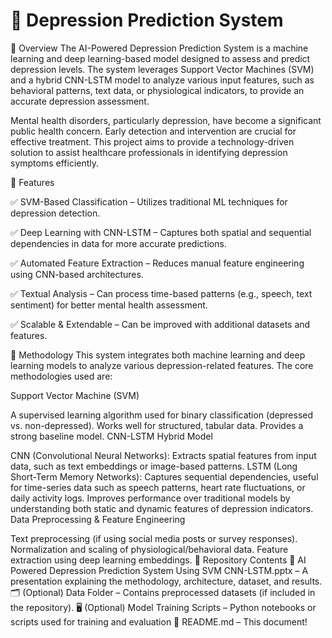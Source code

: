 # 🧠 Depression Prediction System  

📌 Overview
The AI-Powered Depression Prediction System is a machine learning and deep learning-based model designed to assess and predict depression levels. The system leverages Support Vector Machines (SVM) and a hybrid CNN-LSTM model to analyze various input features, such as behavioral patterns, text data, or physiological indicators, to provide an accurate depression assessment.

Mental health disorders, particularly depression, have become a significant public health concern. Early detection and intervention are crucial for effective treatment. This project aims to provide a technology-driven solution to assist healthcare professionals in identifying depression symptoms efficiently.

🚀 Features

✅ SVM-Based Classification – Utilizes traditional ML techniques for depression detection.

✅ Deep Learning with CNN-LSTM – Captures both spatial and sequential dependencies in data for more accurate predictions.

✅ Automated Feature Extraction – Reduces manual feature engineering using CNN-based architectures.

✅ Textual Analysis – Can process time-based patterns (e.g., speech, text sentiment) for better mental health assessment.

✅ Scalable & Extendable – Can be improved with additional datasets and features.

🔬 Methodology
This system integrates both machine learning and deep learning models to analyze various depression-related features. The core methodologies used are:

Support Vector Machine (SVM)

A supervised learning algorithm used for binary classification (depressed vs. non-depressed).
Works well for structured, tabular data.
Provides a strong baseline model.
CNN-LSTM Hybrid Model

CNN (Convolutional Neural Networks): Extracts spatial features from input data, such as text embeddings or image-based patterns.
LSTM (Long Short-Term Memory Networks): Captures sequential dependencies, useful for time-series data such as speech patterns, heart rate fluctuations, or daily activity logs.
Improves performance over traditional models by understanding both static and dynamic features of depression indicators.
Data Preprocessing & Feature Engineering

Text preprocessing (if using social media posts or survey responses).
Normalization and scaling of physiological/behavioral data.
Feature extraction using deep learning embeddings.
📂 Repository Contents
📑 AI Powered Depression Prediction System Using SVM CNN-LSTM.pptx – A presentation explaining the methodology, architecture, dataset, and results.
🗂️ (Optional) Data Folder – Contains preprocessed datasets (if included in the repository).
🖥️ (Optional) Model Training Scripts – Python notebooks or scripts used for training and evaluation
📜 README.md – This document!

